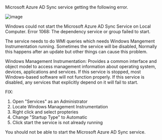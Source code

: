 Microsoft Azure AD Sync service getting the following error.

![image](https://github.com/user-attachments/assets/886d804d-1fdc-446d-8a2c-27eb4ecc17ba)


Windows could not start the Microsoft Azure AD Sync Service on Local Computer.
Error 1068: The dependency service or group failed to start.

The service needs to do WMI queries which needs Windows Mangement Instrumentation running.
Sometimes the service will be disabled, Normally this happens after an update but other things can cause this problem.

Windows Management Instrumentation:
Provides a common interface and object model to access management information about operating system, devices, applications and services. If this service is stopped, most Windows-based software will not function properly. If this service is disabled, any services that explicitly depend on it will fail to start.

FIX: 

1. Open "Services" as an Administrator
2. Locate Windows Management Instrumentation
3. Right click and select propteries 
4. Change "Startup Type" to Automatic
5. Click start the service is not already running

You should not be able to start the Microsoft Azure AD Sync service.
